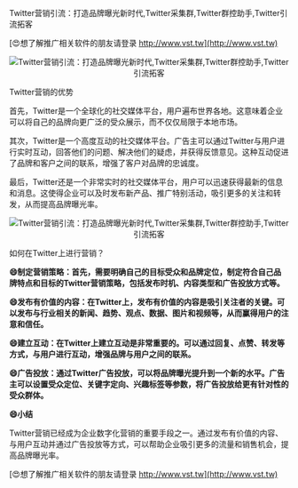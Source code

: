 Twitter营销引流：打造品牌曝光新时代,Twitter采集群,Twitter群控助手,Twitter引流拓客

[😍想了解推广相关软件的朋友请登录 http://www.vst.tw](http://www.vst.tw)

 <center><img src="https://vst.tw/MP4/tuiguang/png/3.png" alt="Twitter营销引流：打造品牌曝光新时代,Twitter采集群,Twitter群控助手,Twitter引流拓客"></center>

Twitter营销的优势

首先，Twitter是一个全球化的社交媒体平台，用户遍布世界各地。这意味着企业可以将自己的品牌向更广泛的受众展示，而不仅仅局限于本地市场。

其次，Twitter是一个高度互动的社交媒体平台。广告主可以通过Twitter与用户进行实时互动，回答他们的问题、解决他们的疑虑，并获得反馈意见。这种互动促进了品牌和客户之间的联系，增强了客户对品牌的忠诚度。

最后，Twitter还是一个非常实时的社交媒体平台，用户可以迅速获得最新的信息和消息。这使得企业可以及时发布新产品、推广特别活动，吸引更多的关注和转发，从而提高品牌曝光率。

 <center><img src="https://vst.tw/MP4/tuiguang/png/4.png" alt="Twitter营销引流：打造品牌曝光新时代,Twitter采集群,Twitter群控助手,Twitter引流拓客"></center>

如何在Twitter上进行营销？

**😄制定营销策略：首先，需要明确自己的目标受众和品牌定位，制定符合自己品牌特点和目标的Twitter营销策略，包括发布时机、内容类型和广告投放方式等。**

**😄发布有价值的内容：在Twitter上，发布有价值的内容是吸引关注者的关键。可以发布与行业相关的新闻、趋势、观点、数据、图片和视频等，从而赢得用户的注意和信任。**

**😄建立互动：在Twitter上建立互动是非常重要的。可以通过回复、点赞、转发等方式，与用户进行互动，增强品牌与用户之间的联系。**

**😄广告投放：通过Twitter广告投放，可以将品牌曝光提升到一个新的水平。广告主可以设置受众定位、关键字定向、兴趣标签等参数，将广告投放给更有针对性的受众群体。**

**😄小结**

Twitter营销已经成为企业数字化营销的重要手段之一。通过发布有价值的内容、与用户互动并通过广告投放等方式，可以帮助企业吸引更多的流量和销售机会，提高品牌曝光率。

[😍想了解推广相关软件的朋友请登录 http://www.vst.tw](http://www.vst.tw)




